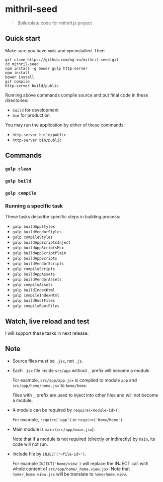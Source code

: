 # mithril-seed

> Boilerplate code for mithril.js project

## Quick start

Make sure you have `node` and `npm` installed. Then

```
git clone https://github.com/ng-vu/mithril-seed.git
cd mithril-seed
npm install -g bower gulp http-server
npm install
bower install
git compile
http-server build/public
```

Running above commands compile source and put final code in these directories:

* `build` for development
* `bin` for production

You may run the application by either of these commands:

* `http-server build/public`
* `http-server bin/public`

## Commands

### `gulp clean`

### `gulp build`

### `gulp compile`

### Running a specific task

These tasks describe specific steps in building process:

* `gulp buildAppStyles`
* `gulp buildVendorStyles`
* `gulp compileStyles`
* `gulp buildAppScriptsInject`
* `gulp buildAppScriptsMsx`
* `gulp buildAppScriptPlain`
* `gulp buildAppScripts`
* `gulp buildVendorScripts`
* `gulp compileScripts`
* `gulp buildAppAssets`
* `gulp buildVendorAssets`
* `gulp compileAssets`
* `gulp buildIndexHtml`
* `gulp compileIndexHtml`
* `gulp buildRootFiles`
* `gulp compileRootFiles`

## Watch, live reload and test

I will support these tasks in next release.

## Note

* Source files must be `.jsx`, not `.js`.

* Each `.jsx` file inside `src/app` without `_` prefix will become a module.

  For example, `src/app/app.jsx` is compiled to module `app` and `src/app/home/home.jsx` to `home/home`.

  Files with `_` prefix are used to inject into other files and will not become a module.

* A module can be required by `require(<module-id>)`.

  For example, `require('app')` or `require('home/home')`.

* Main module is `main` (`src/app/main.jsx`).

  Note that if a module is not required (directly or indirectly) by `main`, its code will not run.

* Include file by `INJECT('<file-id>')`.

  For example `INJECT('home/view')` will replace the INJECT call with whole content of `src/app/home/_home.view.jsx`. Note that `home/_home.view.jsx` will be translate to `home/home.view`.
